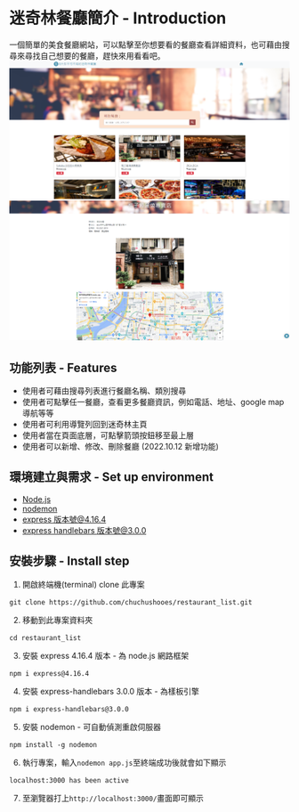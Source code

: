 # 迷奇林餐廳簡介 - Introduction

一個簡單的美食餐廳網站，可以點擊至你想要看的餐廳查看詳細資料，也可藉由搜尋來尋找自己想要的餐廳，趕快來用看看吧。
![image](https://github.com/chuchushooes/restaurant_list/blob/main/img/A1.png)
![image](https://github.com/chuchushooes/restaurant_list/blob/main/img/A2.png)

## 功能列表 - Features

- 使用者可藉由搜尋列表進行餐廳名稱、類別搜尋
- 使用者可點擊任一餐廳，查看更多餐廳資訊，例如電話、地址、google map 導航等等
- 使用者可利用導覽列回到迷奇林主頁
- 使用者當在頁面底層，可點擊箭頭按鈕移至最上層
- 使用者可以新增、修改、刪除餐廳 (2022.10.12 新增功能)

## 環境建立與需求 - Set up environment

- [Node.js](https://nodejs.org/en/)
- [nodemon](https://www.npmjs.com/package/nodemon)
- [express 版本號@4.16.4](https://www.npmjs.com/package/express)
- [express handlebars 版本號@3.0.0](https://www.npmjs.com/package/express-handlebars)

## 安裝步驟 - Install step

1. 開啟終端機(terminal) clone 此專案

```
git clone https://github.com/chuchushooes/restaurant_list.git
```

2. 移動到此專案資料夾

```
cd restaurant_list
```

3. 安裝 express 4.16.4 版本 - 為 node.js 網路框架

```
npm i express@4.16.4
```

4. 安裝 express-handlebars 3.0.0 版本 - 為樣板引擎

```
npm i express-handlebars@3.0.0
```

5. 安裝 nodemon - 可自動偵測重啟伺服器

```
npm install -g nodemon
```

6. 執行專案，輸入`nodemon app.js`至終端成功後就會如下顯示

```
localhost:3000 has been active
```

7. 至瀏覽器打上`http://localhost:3000/`畫面即可顯示
